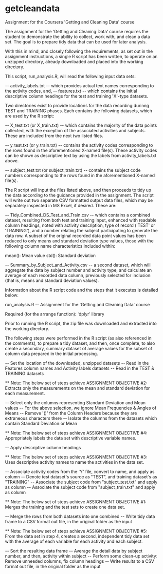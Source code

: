 # getcleandata

Assignment for the Coursera 'Getting and Cleaning Data' course

The assignment for the 'Getting and Cleaning Data' course requires the student to demonstrate the ability to collect, work with, and clean a data set. The goal is to prepare tidy data that can be used for later analysis. 

With this in mind, and closely following the requirements, as set out in the assignment instructions, a single R script has been written, to operate on an unzipped directory, already downloaded and placed into the working directory.

This script, run_analysis.R, will read the following input data sets:

 -- activity_labels.txt -- which provides actual text names corresponding to the activity codes, and,
 -- features.txt -- which contains the initial descriptive column headings for the test and training 'X'-type datasets.
 
Two directories exist to provide locations for the data recording durinng TEST and TRAINING phases.  Each contains the following datasets, which are used by the R script:

 -- X_test.txt (or X_train.txt) -- which contains the majority of the data points collected, with the exception of the associated activities and subjects.  These are included from the next two listed files.
 
 -- y_test.txt (or y_train.txt) -- contains the activity codes corresponding to the rows found in the aforementioned X-named file(s). These activity codes can be shown as descriptive text by using the labels from activity_labels.txt above.
 
 -- subject_test.txt (or subject_train.txt) -- contains the subject code numbers corresponding to the rows found in the aforementioned X-named file(s).
 
 The R script will input the files listed above, and then proceeds to tidy up the data according to the guidance provided in the assignment.  The script will write out two separate CSV formatted output data files, which may be separately inspected in MS Excel, if desired.  These are:
 
 -- Tidy_Combined_DS_Test_and_Train.csv -- which contains a combined dataset, resulting from both test and training input, enhanced with readable column headings, noted with activity description, type of record ('TEST' or 'TRAINING'), and a number relating the subject participating to generate the data row.  A subset of the original recorded data point values has been reduced to only means and standard deviation type values, those with the following column name characteristics included within:
 
   mean(): Mean value
   std():  Standard deviation

  -- Summary_by_Subject_and_Activity.csv -- a second dataset, which will aggregate the data by subject number and activity type, and calculate an average of each recorded data column, previously selected for inclusion (that is, means and standard deviation values).
  
Information about the R script code and the steps that it executes is detailed below:

run_analysis.R -- Assignment for the 'Getting and Cleaning Data' course

Required (for the arrange function): 'dplyr' library

Prior to running the R script, the zip file was downloaded and extracted into the working directory.

The following steps were performed in the R script (as also referenced in the comments), 
to prepare a tidy dataset, and then, once complete, to also create a secondary, summary 
dataset of average values for the subset of column data prepared in the initial processing.

-- Set the location of the downloaded, unzipped datasets
-- Read in the Features column names and Activity labels datasets
-- Read in the TEST & TRAINING datasets

** Note: The below set of steps achieve ASSIGNMENT OBJECTIVE #2: 
   Extracts only the measurements on the mean and standard deviation for each measurement. 

-- Select only the columns representing Standard Deviation and Mean values
-- For the above selection, we ignore Mean Frequencies & Angles of Means
-- Remove '()' from the Column Headers because they are extraneous characters there
-- Isolate the columns from the datasets which contain Standard Deviation or Mean

** Note: The below set of steps achieve ASSIGNMENT OBJECTIVE #4: 
   Appropriately labels the data set with descriptive variable names.

-- Apply descriptive column headings

** Note: The below set of steps achieve ASSIGNMENT OBJECTIVE #3: 
   Uses descriptive activity names to name the activities in the data set.

-- Associate activity codes from the 'Y' file, convert to name, and apply as column 
-- Denote test dataset's source as "TEST", and training dataset's as "TRAINING"
-- Associate the subject code from "subject_test.txt" and apply as column
-- Associate the subject code from "subject_train.txt" and apply as column

** Note: The below set of steps achieve ASSIGNMENT OBJECTIVE #1: 
   Merges the training and the test sets to create one data set.

-- Merge the rows from both datasets into one combined
-- Write tidy data frame to a CSV format out file, in the original folder as the input


** Note: The below set of steps achieve ASSIGNMENT OBJECTIVE #5: 
   From the data set in step 4, creates a second, independent tidy data set 
   with the average of each variable for each activity and each subject.

-- Sort the resulting data frame
-- Average the detail data by subject number, and then, activity within subject
-- Perform some clean-up activity: Remove unneeded columns, fix column headings
-- Write results to a CSV format out file, in the original folder as the input









